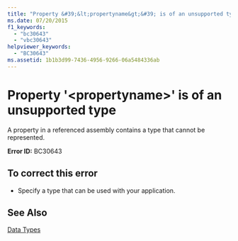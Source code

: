```yaml
---
title: "Property &#39;&lt;propertyname&gt;&#39; is of an unsupported type"
ms.date: 07/20/2015
f1_keywords: 
  - "bc30643"
  - "vbc30643"
helpviewer_keywords: 
  - "BC30643"
ms.assetid: 1b1b3d99-7436-4956-9266-06a5484336ab
---
```

# Property &#39;&lt;propertyname&gt;&#39; is of an unsupported type
A property in a referenced assembly contains a type that cannot be represented.  
  
 **Error ID:** BC30643  
  
## To correct this error  
  
- Specify a type that can be used with your application.  
  
## See Also  
 [Data Types](../../visual-basic/programming-guide/language-features/data-types/index.md)

